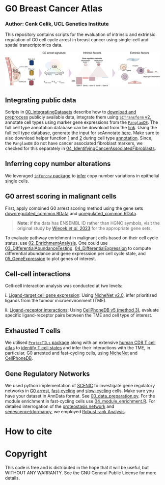 # G0 Breast Cancer Atlas

### Author: Cenk Celik, UCL Genetics Institute
This repository contains scripts for the evaluation of intrinsic and extrinsic regulation of G0 cell cycle arrest in breast cancer using single-cell and spatial transcriptomics data.

![Graphical abstract](img/graphical_abstract.jpg)

## Integrating public data

Scripts in [00_IntegratingDatasets](00_IntegratingDatasets) describe how to [download and preprocess](00_IntegratingDatasets/01_CreateObjectsFromPublicData.R) publicly available data, integrate them using [`SCTransform` v2](00_IntegratingDatasets/02_IntegrateDatasetswithSCTransform.R), annotate cell types using marker gene expressions from the [`PanglaoDB`](https://panglaodb.se). The full cell type annotation database can be download from the [link](https://panglaodb.se/markers/PanglaoDB_markers_27_Mar_2020.tsv.gz). Using the full cell type database, generate the input for scAnnotate [here](00_IntegratingDatasets/03_a_CreateAnnotationDatabase.R). Make sure to also download helper function [1](00_IntegratingDatasets/03_a1_gene_sets_prepare.r) and [2](00_IntegratingDatasets/03_a1_gene_sets_prepare.R) during cell type [annotation](00_IntegratingDatasets/03_b_AnnotateIntegratedDataset.R). Since, the `PanglaoDB` do not have cancer associated fibroblast markers, we checked for this separately in [04_IdentifyingCancerAssociatedFibroblasts](00_IntegratingDatasets/04_IdentifyingCancerAssociatedFibroblasts.R).

## Inferring copy number alterations

We leveraged [`infercnv` package](https://github.com/broadinstitute/infercnv) to [infer](01_InferCNV/01_InferCopyNumberVariations.R) copy number variations in epithelial single cells.

## G0 arrest scoring in malignant cells

First, apply combined G0 arrest scoring method using the gene sets [downregulated_common.RData](02_G0arrestInMalignantCells/data/downregulated_common.RData) and [upregulated_common.RData](02_G0arrestInMalignantCells/data/upregulated_common.RData).
> **Note:** if the data has ENSEMBL ID rather than HGNC symbols, visit the original study by [Wiecek *et al.* 2023](https://github.com/secrierlab/CancerG0Arrest) for the appropriate gene sets.

To evaluate pathway enrichment in malignant cells based on their cell cycle status, use [02_EnrichmentAnalysis](02_G0arrestInMalignantCells/02_EnrichmentAnalysis.R). One could use [03_DifferentialAbundanceTesting](02_G0arrestInMalignantCells/03_DifferentialAbundanceTesting.R), [04_DifferentialExpression](02_G0arrestInMalignantCells/04_DifferentialExpression.R) to compute differential abundance and gene expresssion per cell cycle state, and [05_GeneExpression](02_G0arrestInMalignantCells/05_GeneExpression.R) to plot genes of interest.

## Cell-cell interactions

Cell-cell interaction analysis was conducted at two levels:

i. [Ligand-target cell gene expression](03_CellCellInteractions/01_NicheNetAnalysis.R): Using [NicheNet v2.0](https://github.com/saeyslab/nichenetr/tree/master), infer prioritised ligands from the tumour microenvironment (TME).

ii. [Ligand-receptor interactions](03_CellCellInteractions/02_CellPhoneDBanalysis.py): Using [CellPhoneDB v5 (method 3)](https://cellphonedb.readthedocs.io/en/latest/), evaluate specific ligand-receptor pairs between the TME and cell type of interest.

## Exhausted T cells

We utilised [`ProjecTILs` package](https://github.com/carmonalab/ProjecTILs) along with an extensive [human CD8 T cell atlas](https://doi.org/10.6084/m9.figshare.23608308) to [identify T cell states](04_InvestigatingCD8TcellExhaustion/01_CD8TcellExhaustion.R[) and infer their interactions with the TME, in particular, G0 arrested and fast-cycling cells, using [NicheNet](04_InvestigatingCD8TcellExhaustion/02_CellCellInteractionsInCD8Tcells.R) and [CellPhoneDB](04_InvestigatingCD8TcellExhaustion/03_TexCellPhoneDB.py).

## Gene Regulatory Networks

We used python implementation of [SCENIC](https://pyscenic.readthedocs.io/en/latest/) to investigate gene regulatory networks in [G0 arrest](05_GeneRegulatoryNetworks/01_G0_arrested_gene_regulatory_networks.py), [fast-cycling](05_GeneRegulatoryNetworks/02_Fast_cycling_gene_regulatory_networks.py) and [slow-cycling](05_GeneRegulatoryNetworks/03_Slow_cycling_gene_regulatory_networks.py) cells. Make sure you have your dataset in AnnData format. See [00_data_preparation.py](05_GeneRegulatoryNetworks/00_data_preparation.py). For the module enrichment in fast-cycling cells use [04_module_enrichment.R](05_GeneRegulatoryNetworks/04_module_enrichment.R). For detailed interrogation of the [proteostasis network](05_GeneRegulatoryNetworks/05_robust_rank_analysis_gsea.R) and [senescence/dormancy](05_GeneRegulatoryNetworks/06_senescence_dormancy_density.R), we employed [Robust rank Analysis](https://github.com/chuiqin/irGSEA).






# How to cite

# Copyright
This code is free and is distributed in the hope that it will be useful, but WITHOUT ANY WARRANTY. See the GNU General Public License for more details.
